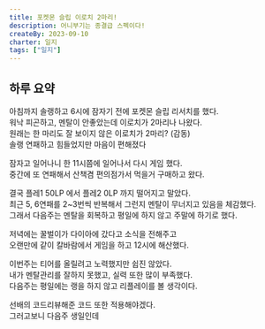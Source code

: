 ```yaml
---
title: 포켓몬 슬립 이로치 2마리!
description: 어니부기는 종결급 스펙이다!
createBy: 2023-09-10
charter: 일지
tags: ["일지"]
---
```


## 하루 요약

아침까지 솔랭하고 6시에 잠자기 전에 포켓몬 슬립 리서치를 했다.  
워낙 피곤하고, 멘탈이 안좋았는데 이로치가 2마리나 나왔다.  
원래는 한 마리도 잘 보이지 않은 이로치가 2마리? (감동)  
솔랭 연패하고 힘들었지만 마음이 편해졌다

잠자고 일어나니 한 11시쯤에 일어나서 다시 게임 했다.  
중간에 또 연패해서 산책겸 편의점가서 먹을거 구매하고 왔다.

결국 플레1 50LP 에서 플레2 0LP 까지 떨어지고 말았다.  
최근 5, 6연패를 2~3번씩 반복해서 그런지 멘탈이 무너지고 있음을 체감했다.  
그래서 다음주는 멘탈을 회복하고 평일에 하지 않고 주말에 하기로 했다.

저녁에는 꿀벌이가 다이아에 갔다고 소식을 전해주고  
오랜만에 같이 칼바람에서 게임을 하고 12시에 해산했다.

이번주는 티어를 올릴려고 노력했지만 쉽진 않았다.  
내가 멘탈관리를 잘하지 못했고, 실력 또한 많이 부족했다.  
다음주는 평일에는 랭을 하지 않고 리플레이를 볼 생각이다.

선배의 코드리뷰해준 코드 또한 적용해야겠다.  
그러고보니 다음주 생일인데
